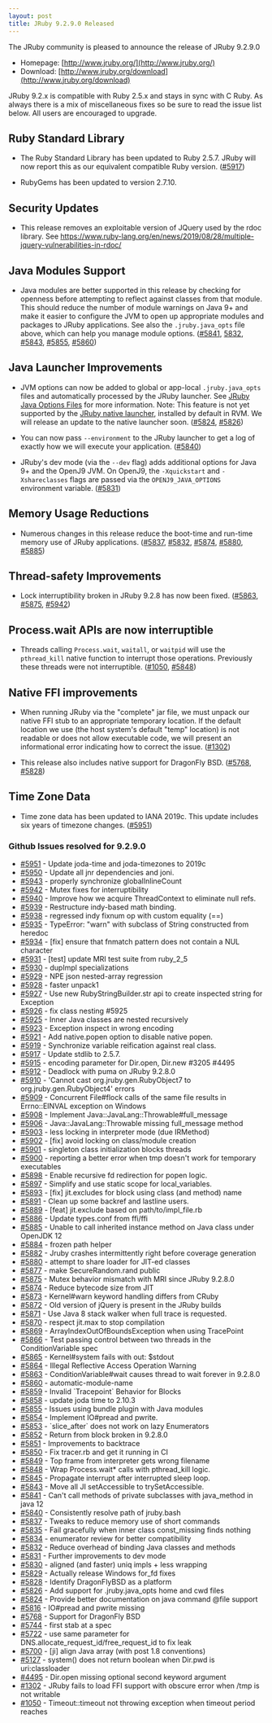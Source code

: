 ```yaml
---
layout: post
title: JRuby 9.2.9.0 Released
---
```

The JRuby community is pleased to announce the release of JRuby 9.2.9.0

- Homepage: [http://www.jruby.org/](http://www.jruby.org/)
- Download: [http://www.jruby.org/download](http://www.jruby.org/download)

JRuby 9.2.x is compatible with Ruby 2.5.x and stays in sync with C Ruby.  As always there is a mix of miscellaneous fixes so be sure to read the issue list below.  All users are encouraged to upgrade.


Ruby Standard Library
---------------------

* The Ruby Standard Library has been updated to Ruby 2.5.7. JRuby will now report this as our equivalent compatible Ruby version. ([#5917](https://github.com/jruby/jruby/pull/5917))

* RubyGems has been updated to version 2.7.10.

Security Updates
----------------

* This release removes an exploitable version of JQuery used by the rdoc library. See https://www.ruby-lang.org/en/news/2019/08/28/multiple-jquery-vulnerabilities-in-rdoc/

Java Modules Support
--------------------

* Java modules are better supported in this release by checking for openness before attempting to reflect
  against classes from that module. This should reduce the number of module warnings on Java 9+ and make it easier
  to configure the JVM to open up appropriate modules and packages to JRuby applications. See also the `.jruby.java_opts`
  file above, which can help you manage module options. ([#5841](https://github.com/jruby/jruby/issues/5841), [5832](https://github.com/jruby/jruby/pull/5832), [#5843](https://github.com/jruby/jruby/pull/5843), [#5855](https://github.com/jruby/jruby/issues/5855), [#5860](https://github.com/jruby/jruby/pull/5860))

Java Launcher Improvements
--------------------------

* JVM options can now be added to global or app-local `.jruby.java_opts` files and automatically
  processed by the JRuby launcher. See [JRuby Java Options Files](http://wiki.jruby.org/JRuby-Java-Options-Files)
  for more information. Note: This feature is not yet supported by the [JRuby native launcher](https://github.com/jruby/jruby-launcher),
  installed by default in RVM. We will release an update to the native launcher soon. ([#5824](https://github.com/jruby/jruby/issues/5824), [#5826](https://github.com/jruby/jruby/pull/5826))
  
* You can now pass `--environment` to the JRuby launcher to get a log of exactly how we will execute your application. ([#5840](https://github.com/jruby/jruby/pull/5840))

* JRuby's dev mode (via the `--dev` flag) adds additional options for Java 9+ and the OpenJ9 JVM. On OpenJ9, the `-Xquickstart` and `-Xshareclasses` flags are passed via the `OPENJ9_JAVA_OPTIONS` environment variable. ([#5831](https://github.com/jruby/jruby/pull/5831))

Memory Usage Reductions
-----------------------

* Numerous changes in this release reduce the boot-time and run-time memory use of JRuby applications. ([#5837](https://github.com/jruby/jruby/pull/5837), [#5832](https://github.com/jruby/jruby/pull/5832), [#5874](https://github.com/jruby/jruby/pull/5874), [#5880](https://github.com/jruby/jruby/pull/5880), [#5885](https://github.com/jruby/jruby/issues/5885))


Thread-safety Improvements
--------------------------

* Lock interruptibility broken in JRuby 9.2.8 has now been fixed. ([#5863](https://github.com/jruby/jruby/issues/5863), [#5875](https://github.com/jruby/jruby/issues/5875), [#5942](https://github.com/jruby/jruby/pull/5942))


Process.wait APIs are now interruptible
---------------------------------------

* Threads calling `Process.wait`, `waitall`, or `waitpid` will use the `pthread_kill` native function to interrupt
  those operations. Previously these threads were not interruptible. ([#1050](https://github.com/jruby/jruby/issues/1050), [#5848](https://github.com/jruby/jruby/pull/5848))

Native FFI improvements
-----------------------

* When running JRuby via the "complete" jar file, we must unpack our native FFI stub to an appropriate temporary
  location. If the default location we use (the host system's default "temp" location) is not readable or does not
  allow executable code, we will present an informational error indicating how to correct the issue. ([#1302](https://github.com/jruby/jruby/issues/1302))

* This release also includes native support for DragonFly BSD. ([#5768](https://github.com/jruby/jruby/issues/5768), [#5828](https://github.com/jruby/jruby/pull/5828))


Time Zone Data
--------------

* Time zone data has been updated to IANA 2019c. This update includes six years of timezone changes. ([#5951](https://github.com/jruby/jruby/pull/5951))


### Github Issues resolved for 9.2.9.0

<ul>
<li><a href="https://github.com/jruby/jruby/pull/5951">#5951</a> - Update joda-time and joda-timezones to 2019c</li>
<li><a href="https://github.com/jruby/jruby/pull/5950">#5950</a> - Update all jnr dependencies and joni.</li>
<li><a href="https://github.com/jruby/jruby/pull/5943">#5943</a> - properly synchronize globalInlineCount</li>
<li><a href="https://github.com/jruby/jruby/pull/5942">#5942</a> - Mutex fixes for interruptibility</li>
<li><a href="https://github.com/jruby/jruby/pull/5940">#5940</a> - Improve how we acquire ThreadContext to eliminate null refs.</li>
<li><a href="https://github.com/jruby/jruby/pull/5939">#5939</a> - Restructure indy-based math binding.</li>
<li><a href="https://github.com/jruby/jruby/issues/5938">#5938</a> - regressed indy fixnum op with custom equality (==)</li>
<li><a href="https://github.com/jruby/jruby/issues/5935">#5935</a> - TypeError: "warn" with subclass of String constructed from heredoc</li>
<li><a href="https://github.com/jruby/jruby/pull/5934">#5934</a> - [fix] ensure that fnmatch pattern does not contain a NUL character</li>
<li><a href="https://github.com/jruby/jruby/pull/5931">#5931</a> - [test] update MRI test suite from ruby_2_5</li>
<li><a href="https://github.com/jruby/jruby/pull/5930">#5930</a> - dupImpl specializations</li>
<li><a href="https://github.com/jruby/jruby/issues/5929">#5929</a> - NPE json nested-array regression</li>
<li><a href="https://github.com/jruby/jruby/pull/5928">#5928</a> - faster unpack1</li>
<li><a href="https://github.com/jruby/jruby/pull/5927">#5927</a> - Use new RubyStringBuilder.str api to create inspected string for Exception</li>
<li><a href="https://github.com/jruby/jruby/pull/5926">#5926</a> - fix class nesting #5925</li>
<li><a href="https://github.com/jruby/jruby/issues/5925">#5925</a> - Inner Java classes are nested recursively</li>
<li><a href="https://github.com/jruby/jruby/issues/5923">#5923</a> - Exception inspect in wrong encoding</li>
<li><a href="https://github.com/jruby/jruby/pull/5921">#5921</a> - Add native.popen option to disable native popen.</li>
<li><a href="https://github.com/jruby/jruby/pull/5919">#5919</a> - Synchronize variable reification against real class.</li>
<li><a href="https://github.com/jruby/jruby/pull/5917">#5917</a> - Update stdlib to 2.5.7.</li>
<li><a href="https://github.com/jruby/jruby/pull/5915">#5915</a> - encoding parameter for Dir.open, Dir.new #3205 #4495</li>
<li><a href="https://github.com/jruby/jruby/issues/5912">#5912</a> - Deadlock with puma on JRuby 9.2.8.0</li>
<li><a href="https://github.com/jruby/jruby/issues/5910">#5910</a> - 'Cannot cast org.jruby.gen.RubyObject7 to org.jruby.gen.RubyObject4' errors</li>
<li><a href="https://github.com/jruby/jruby/issues/5909">#5909</a> - Concurrent File#flock calls of the same file results in Errno::EINVAL exception on Windows</li>
<li><a href="https://github.com/jruby/jruby/pull/5908">#5908</a> - Implement Java::JavaLang::Throwable#full_message</li>
<li><a href="https://github.com/jruby/jruby/issues/5906">#5906</a> - Java::JavaLang::Throwable missing full_message method</li>
<li><a href="https://github.com/jruby/jruby/pull/5903">#5903</a> - less locking in interpreter mode (due IRMethod)</li>
<li><a href="https://github.com/jruby/jruby/pull/5902">#5902</a> - [fix] avoid locking on class/module creation</li>
<li><a href="https://github.com/jruby/jruby/issues/5901">#5901</a> - singleton class initialization blocks threads</li>
<li><a href="https://github.com/jruby/jruby/issues/5900">#5900</a> - reporting a better error when tmp doesn't work for temporary executables</li>
<li><a href="https://github.com/jruby/jruby/pull/5898">#5898</a> - Enable recursive fd redirection for popen logic.</li>
<li><a href="https://github.com/jruby/jruby/pull/5897">#5897</a> - Simplify and use static scope for local_variables.</li>
<li><a href="https://github.com/jruby/jruby/pull/5893">#5893</a> - [fix] jit.excludes for block using class (and method) name</li>
<li><a href="https://github.com/jruby/jruby/pull/5891">#5891</a> - Clean up some backref and lastline users.</li>
<li><a href="https://github.com/jruby/jruby/pull/5889">#5889</a> - [feat] jit.exclude based on path/to/impl_file.rb</li>
<li><a href="https://github.com/jruby/jruby/pull/5886">#5886</a> - Update types.conf from ffi/ffi</li>
<li><a href="https://github.com/jruby/jruby/issues/5885">#5885</a> - Unable to call inherited instance method on Java class under OpenJDK 12</li>
<li><a href="https://github.com/jruby/jruby/pull/5884">#5884</a> - frozen path helper</li>
<li><a href="https://github.com/jruby/jruby/issues/5882">#5882</a> - Jruby crashes intermittently right before coverage generation</li>
<li><a href="https://github.com/jruby/jruby/pull/5880">#5880</a> - attempt to share loader for JIT-ed classes</li>
<li><a href="https://github.com/jruby/jruby/pull/5877">#5877</a> - make SecureRandom.rand public</li>
<li><a href="https://github.com/jruby/jruby/issues/5875">#5875</a> - Mutex behavior mismatch with MRI since JRuby 9.2.8.0</li>
<li><a href="https://github.com/jruby/jruby/pull/5874">#5874</a> - Reduce bytecode size from JIT</li>
<li><a href="https://github.com/jruby/jruby/issues/5873">#5873</a> - Kernel#warn keyword handling differs from CRuby</li>
<li><a href="https://github.com/jruby/jruby/issues/5872">#5872</a> - Old version of jQuery is present in the JRuby builds</li>
<li><a href="https://github.com/jruby/jruby/pull/5871">#5871</a> - Use Java 8 stack walker when full trace is requested.</li>
<li><a href="https://github.com/jruby/jruby/pull/5870">#5870</a> - respect jit.max to stop compilation</li>
<li><a href="https://github.com/jruby/jruby/issues/5869">#5869</a> - ArrayIndexOutOfBoundsException when using TracePoint</li>
<li><a href="https://github.com/jruby/jruby/pull/5866">#5866</a> - Test passing control between two threads in the ConditionVariable spec</li>
<li><a href="https://github.com/jruby/jruby/issues/5865">#5865</a> - Kernel#system fails with out: $stdout</li>
<li><a href="https://github.com/jruby/jruby/issues/5864">#5864</a> - Illegal Reflective Access Operation Warning</li>
<li><a href="https://github.com/jruby/jruby/issues/5863">#5863</a> - ConditionVariable#wait causes thread to wait forever in 9.2.8.0</li>
<li><a href="https://github.com/jruby/jruby/pull/5860">#5860</a> - automatic-module-name</li>
<li><a href="https://github.com/jruby/jruby/issues/5859">#5859</a> - Invalid `Tracepoint` Behavior for Blocks</li>
<li><a href="https://github.com/jruby/jruby/pull/5858">#5858</a> - update joda time to 2.10.3</li>
<li><a href="https://github.com/jruby/jruby/issues/5855">#5855</a> - Issues using bundle plugin with Java modules</li>
<li><a href="https://github.com/jruby/jruby/pull/5854">#5854</a> - Implement IO#pread and pwrite.</li>
<li><a href="https://github.com/jruby/jruby/issues/5853">#5853</a> - `slice_after` does not work on lazy Enumerators</li>
<li><a href="https://github.com/jruby/jruby/issues/5852">#5852</a> - Return from block broken in 9.2.8.0</li>
<li><a href="https://github.com/jruby/jruby/pull/5851">#5851</a> - Improvements to backtrace</li>
<li><a href="https://github.com/jruby/jruby/pull/5850">#5850</a> - Fix tracer.rb and get it running in CI</li>
<li><a href="https://github.com/jruby/jruby/issues/5849">#5849</a> - Top frame from interpreter gets wrong filename</li>
<li><a href="https://github.com/jruby/jruby/pull/5848">#5848</a> - Wrap Process.wait* calls with pthread_kill logic.</li>
<li><a href="https://github.com/jruby/jruby/pull/5845">#5845</a> - Propagate interrupt after interrupted sleep loop.</li>
<li><a href="https://github.com/jruby/jruby/pull/5843">#5843</a> - Move all JI setAccessible to trySetAccessible.</li>
<li><a href="https://github.com/jruby/jruby/issues/5841">#5841</a> - Can't call methods of private subclasses with java_method in java 12</li>
<li><a href="https://github.com/jruby/jruby/pull/5840">#5840</a> - Consistently resolve path of jruby.bash</li>
<li><a href="https://github.com/jruby/jruby/pull/5837">#5837</a> - Tweaks to reduce memory use of short commands</li>
<li><a href="https://github.com/jruby/jruby/pull/5835">#5835</a> - Fail gracefully when inner class const_missing finds nothing</li>
<li><a href="https://github.com/jruby/jruby/pull/5834">#5834</a> - enumerator review for better compatibility</li>
<li><a href="https://github.com/jruby/jruby/pull/5832">#5832</a> - Reduce overhead of binding Java classes and methods</li>
<li><a href="https://github.com/jruby/jruby/pull/5831">#5831</a> - Further improvements to dev mode</li>
<li><a href="https://github.com/jruby/jruby/pull/5830">#5830</a> - aligned (and faster) uniq impls + less wrapping</li>
<li><a href="https://github.com/jruby/jruby/issues/5829">#5829</a> - Actually release Windows for_fd fixes</li>
<li><a href="https://github.com/jruby/jruby/pull/5828">#5828</a> - Identify DragonFlyBSD as a platform</li>
<li><a href="https://github.com/jruby/jruby/pull/5826">#5826</a> - Add support for .jruby.java_opts home and cwd files</li>
<li><a href="https://github.com/jruby/jruby/issues/5824">#5824</a> - Provide better documentation on java command @file support</li>
<li><a href="https://github.com/jruby/jruby/issues/5816">#5816</a> - IO#pread and pwrite missing</li>
<li><a href="https://github.com/jruby/jruby/issues/5768">#5768</a> - Support for DragonFly BSD</li>
<li><a href="https://github.com/jruby/jruby/pull/5744">#5744</a> - first stab at a spec</li>
<li><a href="https://github.com/jruby/jruby/pull/5722">#5722</a> - use same parameter for DNS.allocate_request_id/free_request_id to fix leak</li>
<li><a href="https://github.com/jruby/jruby/pull/5700">#5700</a> - [ji] align Java array (with post 1.8 conventions)</li>
<li><a href="https://github.com/jruby/jruby/issues/5127">#5127</a> - system() does not return boolean when Dir.pwd is uri:classloader </li>
<li><a href="https://github.com/jruby/jruby/issues/4495">#4495</a> - Dir.open missing optional second keyword argument</li>
<li><a href="https://github.com/jruby/jruby/issues/1302">#1302</a> - JRuby fails to load FFI support with obscure error when /tmp is not writable</li>
<li><a href="https://github.com/jruby/jruby/issues/1050">#1050</a> - Timeout::timeout not throwing exception when timeout period reaches</li>
</ul>

